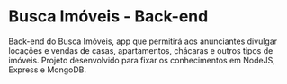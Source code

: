 # Busca Imóveis - Back-end 
Back-end do Busca Imóveis, app que permitirá aos anunciantes divulgar locações e vendas de casas, apartamentos, chácaras e outros tipos de imóveis. Projeto desenvolvido para fixar os conhecimentos em NodeJS, Express e MongoDB.
